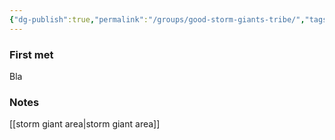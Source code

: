 ```yaml
---
{"dg-publish":true,"permalink":"/groups/good-storm-giants-tribe/","tags":["group"],"noteIcon":"group","created":"2023-12-30T00:49:09.937+01:00","updated":"2024-01-06T10:03:36.119+01:00"}
---
```


### First met
Bla
### Notes
[[storm giant area\|storm giant area]]